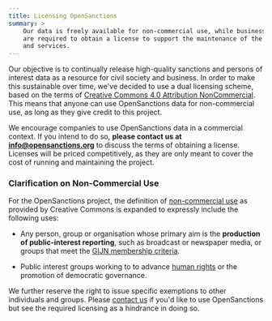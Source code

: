 ```yaml
---
title: Licensing OpenSanctions
summary: >
    Our data is freely available for non-commercial use, while business re-users
    are required to obtain a license to support the maintenance of the database
    and services.
---
```


Our objective is to continually release high-quality sanctions and persons of interest data as a resource for civil society and business. In order to make this sustainable over time, we've decided to use a dual licensing scheme, based on the terms of [Creative Commons 4.0 Attribution NonCommercial](https://creativecommons.org/licenses/by-nc/4.0/). This means that anyone can use OpenSanctions data for non-commercial use, as long as they give credit to this project.

We encourage companies to use OpenSanctions data in a commercial context. If you intend to do so, **please contact us at [info@opensanctions.org](/contact/)** to discuss the terms of obtaining a license. Licenses will be priced competitively, as they are only meant to cover the cost of running and maintaining the project.

### Clarification on Non-Commercial Use

For the OpenSanctions project, the definition of [non-commercial use](https://creativecommons.org/faq/#does-my-use-violate-the-noncommercial-clause-of-the-licenses) as provided by Creative Commons is expanded to expressly include the following uses:

* Any person, group or organisation whose primary aim is the **production of public-interest reporting**, such as broadcast or newspaper media, or groups that meet the [GIJN membership criteria](https://gijn.org/membership-in-gijn/).

* Public interest groups working to to advance [human rights](https://www.un.org/en/about-us/universal-declaration-of-human-rights) or the promotion of democratic governance. 

We further reserve the right to issue specific exemptions to other individuals and groups. Please [contact us](/contact/) if you'd like to use OpenSanctions but see the required licensing as a hindrance in doing so.
